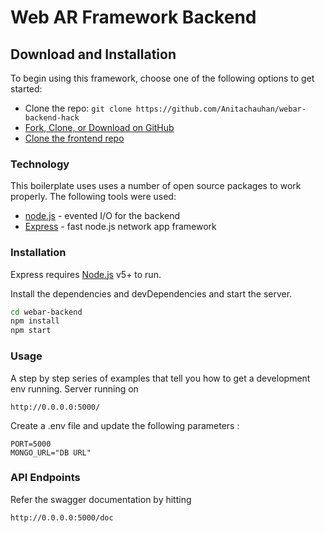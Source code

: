 # Web AR Framework Backend 
## Download and Installation

To begin using this framework, choose one of the following options to get started:
* Clone the repo: `git clone https://github.com/Anitachauhan/webar-backend-hack`
* [Fork, Clone, or Download on GitHub](https://github.com/Anitachauhan/webar-backend-hack)
* [Clone the frontend repo](https://github.com/Anitachauhan/webar-frontend-hack.git)

### Technology

This boilerplate uses uses a number of open source packages to work properly. The following tools were used:

* [node.js] - evented I/O for the backend
* [Express] - fast node.js network app framework

### Installation

Express requires [Node.js](https://nodejs.org/) v5+ to run.

Install the dependencies and devDependencies and start the server.

```sh
cd webar-backend
npm install
npm start
```
### Usage
A step by step series of examples that tell you how to get a development env running.
Server running on 
```
http://0.0.0.0:5000/
```
Create a .env file and update the following parameters : 
```
PORT=5000
MONGO_URL="DB URL"
```
### API Endpoints
Refer the swagger documentation by hitting 
```
http://0.0.0.0:5000/doc
```

   [node.js]: <http://nodejs.org>
   [express]: <http://expressjs.com>

